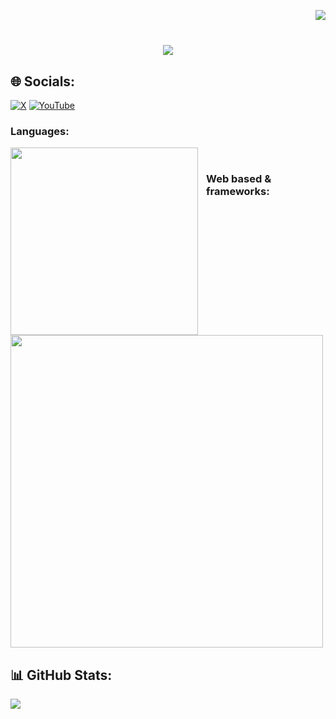 <img align="right" src="https://visitcount.itsvg.in/api?id=ABritex&icon=2&color=7" /><br/>

<h1 align="center">
    <img src="https://readme-typing-svg.demolab.com?font=Fira+Code&weight=900&size=22&pause=1000&color=F7B900&center=true&vCenter=true&width=435&lines=Hi+There!+%F0%9F%91%8B;I+am+ABritex!;" />
</h1>

## 🌐 Socials:

[![X](https://img.shields.io/badge/X-black.svg?logo=X&logoColor=white)](https://x.com/ABritex) [![YouTube](https://img.shields.io/badge/YouTube-%23FF0000.svg?logo=YouTube&logoColor=white)](https://youtube.com/@NiXcS825)

### Languages:

<div>
  <a href="https://skillicons.dev">
    <img align="left" width="300px" style="padding-right:10px;" src="https://skillicons.dev/icons?i=py,java,cpp,c,cs,go,rust" />
  </a>
  <br/>
</div>

### Web based & frameworks:

<div align="left">
  <a href="https://skillicons.dev">
    <img width="500px" style="padding-right:10px;" src="https://skillicons.dev/icons?i=html,css,js,typescript,php,nodejs,npm,bootstrap,angular,dotnet,electron" />
  </a>
  <br/>
</div>

## 📊 GitHub Stats:

![](https://github-readme-stats.vercel.app/api?username=ABritex&theme=dark&hide_border=false&include_all_commits=true&count_private=true)<br/>
